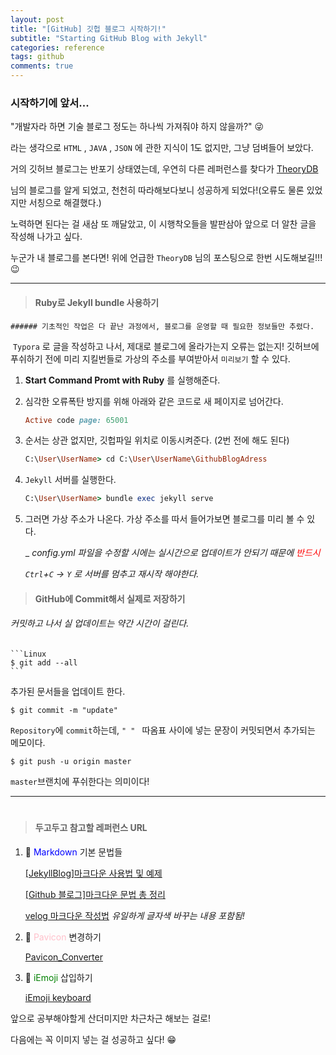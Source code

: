 ```yaml
---
layout: post
title: "[GitHub] 깃헙 블로그 시작하기!"
subtitle: "Starting GitHub Blog with Jekyll"
categories: reference
tags: github
comments: true
---
```




### 시작하기에 앞서...

 "개발자라 하면 기술 블로그 정도는 하나씩 가져줘야 하지 않을까?" 😜

라는 생각으로 `HTML` , `JAVA` , `JSON` 에 관한 지식이 1도 없지만, 그냥 덤벼들어 보았다.

거의 깃허브 블로그는 반포기 상태였는데, 우연히 다른 레퍼런스를 찾다가 [TheoryDB](https://theorydb.github.io/)

님의 블로그를 알게 되었고, 천천히 따라해보다보니 성공하게 되었다!(오류도 물론 있었지만 서칭으로 해결했다.)

노력하면 된다는 걸 새삼 또 깨달았고, 이 시행착오들을 발판삼아 앞으로 더 알찬 글을 작성해 나가고 싶다.

누군가 내 블로그를 본다면! 위에 언급한 `TheoryDB` 님의 포스팅으로 한번 시도해보길!!!😉

---



> #### Ruby로 Jekyll bundle 사용하기

    ###### 기초적인 작업은 다 끝난 과정에서, 블로그를 운영할 때 필요한 정보들만 추렸다.

 

​    `Typora` 로 글을 작성하고 나서, 제대로 블로그에 올라가는지 오류는 없는지! 깃허브에 푸쉬하기 전에 미리 지킬번들로 가상의 주소를 부여받아서 `미리보기` 할 수 있다.



   1. **Start Command Promt with Ruby** 를 실행해준다.

   2. 심각한 오류폭탄 방지를 위해 아래와 같은 코드로 새 페이지로 넘어간다.

      

      ```ruby	
      Active code page: 65001
      ```

3. 순서는 상관 없지만, 깃헙파일 위치로 이동시켜준다. (2번 전에 해도 된다)

   ```ruby
   C:\User\UserName> cd C:\User\UserName\GithubBlogAdress
   ```

4. `Jekyll` 서버를 실행한다.

   ```ruby
   C:\User\UserName> bundle exec jekyll serve
   ```

5. 그러면 가상 주소가 나온다. 가상 주소를 따서 들어가보면 블로그를 미리 볼 수 있다.

   _ _config.yml 파일을 수정할 시에는 실시간으로 업데이트가 안되기 때문에 <span style="color:red">반드시</span>_

   *`Ctrl`+`C` -> `Y` 로 서버를 멈추고 재시작 해야한다.*

   

> #### GitHub에 Commit해서 실제로 저장하기

  ###### 커밋하고 나서 실 업데이트는 약간 시간이 걸린다.   



    ```Linux
    $ git add --all
    ```

추가된 문서들을 업데이트 한다.  



```Linux
$ git commit -m "update"
```

`Repository`에 `commit`하는데, `" " ` 따옴표 사이에 넣는 문장이 커밋되면서 추가되는 메모이다.  



``` Linux
$ git push -u origin master
```

`master`브랜치에 푸쉬한다는 의미이다!



---

#

> #### 두고두고 참고할 레퍼런스 URL

   

   1. 📘 <span style="color:blue">Markdown</span> 기본 문법들

      [[JekyllBlog]마크다운 사용법 및 예제](https://theorydb.github.io/envops/2019/05/22/envops-blog-how-to-use-md/)

      [[Github 블로그]마크다운 문법 총 정리](https://ansohxxn.github.io/blog/markdown/#%EA%B0%95%EC%A1%B0)

      [velog 마크다운 작성법](https://velog.io/@yuuuye/velog-%EB%A7%88%ED%81%AC%EB%8B%A4%EC%9A%B4MarkDown-%EC%9E%91%EC%84%B1%EB%B2%95)  _유일하게 글자색 바꾸는 내용 포함됨!_

      

2. 📙 <span style="color:pink">Pavicon</span> 변경하기

   [Pavicon_Converter](https://icoconvert.com/)

   

3. 📗 <span style="color:Green">iEmoji</span> 삽입하기 

   [iEmoji keyboard](http://www.iemoji.com/#?category=smileys-people&version=36&theme=appl&skintone=default)

   

앞으로 공부해야할게 산더미지만 차근차근 해보는 걸로!

다음에는 꼭 이미지 넣는 걸 성공하고 싶다!  😁









